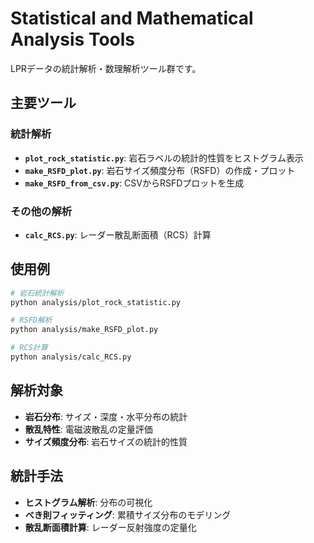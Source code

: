 # Statistical and Mathematical Analysis Tools

LPRデータの統計解析・数理解析ツール群です。

## 主要ツール

### 統計解析
- **`plot_rock_statistic.py`**: 岩石ラベルの統計的性質をヒストグラム表示
- **`make_RSFD_plot.py`**: 岩石サイズ頻度分布（RSFD）の作成・プロット
- **`make_RSFD_from_csv.py`**: CSVからRSFDプロットを生成


### その他の解析
- **`calc_RCS.py`**: レーダー散乱断面積（RCS）計算

## 使用例

```bash
# 岩石統計解析
python analysis/plot_rock_statistic.py

# RSFD解析
python analysis/make_RSFD_plot.py

# RCS計算
python analysis/calc_RCS.py
```

## 解析対象

- **岩石分布**: サイズ・深度・水平分布の統計
- **散乱特性**: 電磁波散乱の定量評価
- **サイズ頻度分布**: 岩石サイズの統計的性質

## 統計手法

- **ヒストグラム解析**: 分布の可視化
- **べき則フィッティング**: 累積サイズ分布のモデリング
- **散乱断面積計算**: レーダー反射強度の定量化